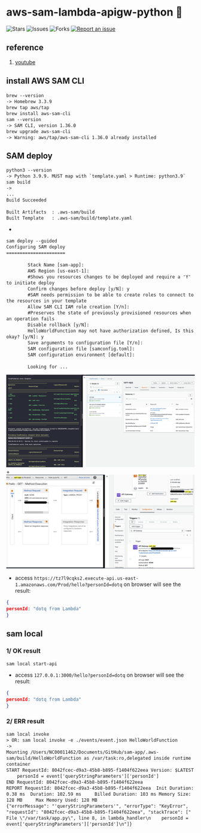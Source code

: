 # aws-sam-lambda-apigw-python 🐳

![Stars](https://img.shields.io/github/stars/tquangdo/aws-sam-lambda-apigw-python?color=f05340)
![Issues](https://img.shields.io/github/issues/tquangdo/aws-sam-lambda-apigw-python?color=f05340)
![Forks](https://img.shields.io/github/forks/tquangdo/aws-sam-lambda-apigw-python?color=f05340)
[![Report an issue](https://img.shields.io/badge/Support-Issues-green)](https://github.com/tquangdo/aws-sam-lambda-apigw-python/issues/new)

## reference
1. [youtube](https://www.youtube.com/watch?v=MipjLaTp5nA)

## install AWS SAM CLI
```shell
brew --version
-> Homebrew 3.3.9
brew tap aws/tap
brew install aws-sam-cli
sam --version
-> SAM CLI, version 1.36.0
brew upgrade aws-sam-cli
-> Warning: aws/tap/aws-sam-cli 1.36.0 already installed
```

## SAM deploy
```shell
python3 --version
-> Python 3.9.9. MUST map with `template.yaml > Runtime: python3.9`
sam build         
-> 
...
Build Succeeded

Built Artifacts  : .aws-sam/build
Built Template   : .aws-sam/build/template.yaml
```
+
```shell
sam deploy --guided
Configuring SAM deploy
======================

        Stack Name [sam-app]: 
        AWS Region [us-east-1]: 
        #Shows you resources changes to be deployed and require a 'Y' to initiate deploy
        Confirm changes before deploy [y/N]: y
        #SAM needs permission to be able to create roles to connect to the resources in your template
        Allow SAM CLI IAM role creation [Y/n]: 
        #Preserves the state of previously provisioned resources when an operation fails
        Disable rollback [y/N]: 
        HelloWorldFunction may not have authorization defined, Is this okay? [y/N]: y
        Save arguments to configuration file [Y/n]: 
        SAM configuration file [samconfig.toml]: 
        SAM configuration environment [default]: 

        Looking for ...
```
![deploysam](screenshots/deploysam.png)
+
![awsservices](screenshots/awsservices.png)
+ access `https://tz7l9cqks2.execute-api.us-east-1.amazonaws.com/Prod/hello?personId=dotq` on browser will see the result:
```json
{
personId: "dotq from Lambda"
}
```

## sam local
### 1/ OK result
```shell
sam local start-api
```
+ access `127.0.0.1:3000/hello?personId=dotq` on browser will see the result:
```json
{
personId: "dotq from Lambda"
}
```
### 2/ ERR result
```shell
sam local invoke
> OR: sam local invoke -e ./events/event.json HelloWorldFunction
->
Mounting /Users/NC00011462/Documents/GitHub/sam-app/.aws-sam/build/HelloWorldFunction as /var/task:ro,delegated inside runtime container
START RequestId: 8042fcec-d9a3-45b8-b895-f1404f622eea Version: $LATEST
    personId = event['queryStringParameters']['personId']
END RequestId: 8042fcec-d9a3-45b8-b895-f1404f622eea
REPORT RequestId: 8042fcec-d9a3-45b8-b895-f1404f622eea  Init Duration: 0.38 ms  Duration: 102.59 ms     Billed Duration: 103 ms Memory Size: 128 MB     Max Memory Used: 128 MB
{"errorMessage": "'queryStringParameters'", "errorType": "KeyError", "requestId": "8042fcec-d9a3-45b8-b895-f1404f622eea", "stackTrace": ["  File \"/var/task/app.py\", line 8, in lambda_handler\n    personId = event['queryStringParameters']['personId']\n"]}
```
